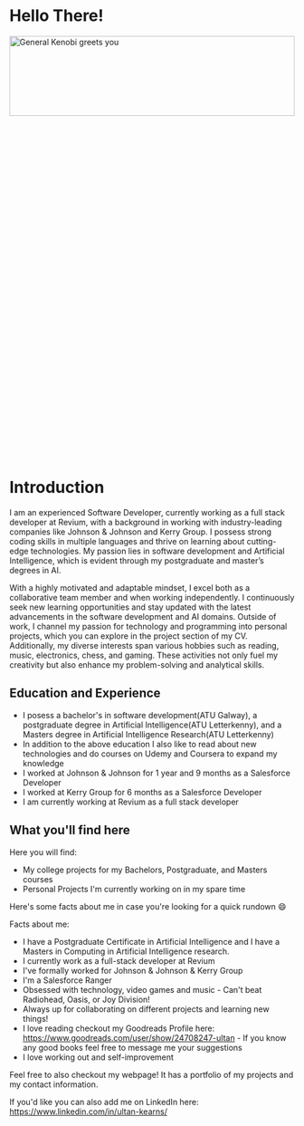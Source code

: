 # Hello There!

<img src="https://c.tenor.com/WuOwfnsLcfYAAAAS/star-wars-obi-wan-kenobi.gif" alt="General Kenobi greets you" height="19%%" width="100%"/>



<!--
**Ultan-Kearns/ultan-kearns** is a ✨ _special_ ✨ repository because its `README.md` (this file) appears on your GitHub profile.

Here are some ideas to get you started:

- 🔭 I’m currently working on ...
- 🌱 I’m currently learning ...
- 👯 I’m looking to collaborate on ...
- 🤔 I’m looking for help with ...
- 💬 Ask me about ...
- 📫 How to reach me: ...
- ⚡ Fun fact: ...
-->
# Introduction 

I am an experienced Software Developer, currently working as a full stack developer at Revium, with a background in working with industry-leading companies like Johnson & Johnson and Kerry Group. I possess strong coding skills in multiple languages and thrive on learning about cutting-edge technologies. My passion lies in software development and Artificial Intelligence, which is evident through my postgraduate and master’s degrees in AI.

With a highly motivated and adaptable mindset, I excel both as a collaborative team member and when working independently. I continuously seek new learning opportunities and stay updated with the latest advancements in the software development and AI domains. Outside of work, I channel my passion for technology and programming into personal projects, which you can explore in the project section of my CV. Additionally, my diverse interests span various hobbies such as reading, music, electronics, chess, and gaming. These activities not only fuel my creativity but also enhance my problem-solving and analytical skills.

## Education and Experience
+ I posess a bachelor's in software development(ATU Galway), a postgraduate degree in Artificial Intelligence(ATU Letterkenny), and a Masters degree in Artificial Intelligence Research(ATU Letterkenny)
+ In addition to the above education I also like to read about new technologies and do courses on Udemy and Coursera to expand my knowledge
+ I worked at Johnson & Johnson for 1 year and 9 months as a Salesforce Developer
+ I worked at Kerry Group for 6 months as a Salesforce Developer
+ I am currently working at Revium as a full stack developer

## What you'll find here

Here you will find:

+ My college projects for  my Bachelors, Postgraduate, and Masters courses
+ Personal Projects I'm currently working on in my spare time

Here's some facts about me in case you're looking for a quick rundown :smile: 

Facts about me:
+ I have a Postgraduate Certificate in Artificial Intelligence and I have a Masters in Computing in Artificial Intelligence research.
+ I currently work as a full-stack developer at Revium
+ I've formally worked for Johnson & Johnson & Kerry Group
+ I'm a Salesforce Ranger
+ Obsessed with technology, video games and music - Can't beat Radiohead, Oasis, or Joy Division!
+ Always up for collaborating on different projects and learning new things!
+ I love reading checkout my Goodreads Profile here: https://www.goodreads.com/user/show/24708247-ultan - If you know any good books feel free to message me your suggestions
+ I love working out and self-improvement

Feel free to also checkout my webpage! It has a portfolio of my projects and my contact information.

If you'd like you can also add me on LinkedIn here: https://www.linkedin.com/in/ultan-kearns/
